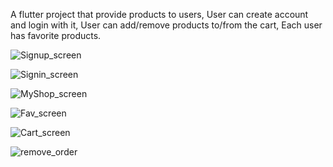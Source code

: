 
A flutter project that provide products to users,
User can create account and login with it,
User can add/remove products to/from the cart,
Each user has favorite products.

![Signup_screen](https://user-images.githubusercontent.com/36343539/100488578-ba079500-3117-11eb-8c71-895836ab08a5.png)

![Signin_screen](https://user-images.githubusercontent.com/36343539/100488582-bd9b1c00-3117-11eb-9049-cd74f1f0ca41.png)

![MyShop_screen](https://user-images.githubusercontent.com/36343539/100488587-c12ea300-3117-11eb-9406-444f44cb8585.png)

![Fav_screen](https://user-images.githubusercontent.com/36343539/100488592-c55ac080-3117-11eb-8443-9b9df34b5d6a.png)

![Cart_screen](https://user-images.githubusercontent.com/36343539/100488597-c8ee4780-3117-11eb-8fe8-4bcebea10139.png)

![remove_order](https://user-images.githubusercontent.com/36343539/100488600-cc81ce80-3117-11eb-8d2b-2da7fe7626e6.png)

